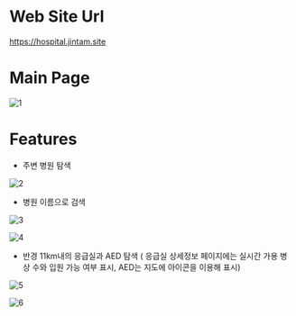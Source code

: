 # Web Site Url
<https://hospital.jintam.site>

# Main Page
![1](https://user-images.githubusercontent.com/64578367/226104937-a0c212ba-5344-4524-9dd3-598433653753.PNG)

# Features
  - 주변 병원 탐색
   
  ![2](https://user-images.githubusercontent.com/64578367/226104984-ac2afff2-5f34-4a91-93c3-e1003e5db9d1.PNG)
  
  - 병원 이름으로 검색
  
  ![3](https://user-images.githubusercontent.com/64578367/226104993-7b81ba88-27a1-4a74-bfd3-679a9449a6f1.PNG)
  
  ![4](https://user-images.githubusercontent.com/64578367/226104998-fc4016e2-75b9-44ce-b293-39e6b1306dbb.PNG)
  
  - 반경 11km내의 응급실과 AED 탐색 ( 응급실 상세정보 페이지에는 실시간 가용 병상 수와 입원 가능 여부 표시, AED는 지도에 아이콘을 이용해 표시)
  
  ![5](https://user-images.githubusercontent.com/64578367/226105043-94a8d85a-bfa6-4955-8ee0-175e1da99c0e.PNG)

  ![6](https://user-images.githubusercontent.com/64578367/226105046-ad643860-c259-4d80-beac-afcaf0ac0353.PNG)
